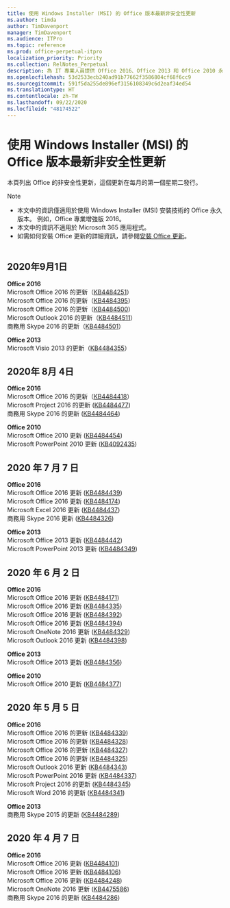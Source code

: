 ```yaml
---
title: 使用 Windows Installer (MSI) 的 Office 版本最新非安全性更新
ms.author: timda
author: TimDavenport
manager: TimDavenport
ms.audience: ITPro
ms.topic: reference
ms.prod: office-perpetual-itpro
localization_priority: Priority
ms.collection: RelNotes_Perpetual
description: 為 IT 專業人員提供 Office 2016、Office 2013 和 Office 2010 永久版本的最新非安全性更新資訊連結
ms.openlocfilehash: 53d2533ecb240ad91b77662f3586804cf68f6cc9
ms.sourcegitcommit: 591f5da255de896ef3156108349c6d2eaf34ed54
ms.translationtype: HT
ms.contentlocale: zh-TW
ms.lasthandoff: 09/22/2020
ms.locfileid: "48174522"
---
```

# <a name="latest-non-security-updates-for-versions-of-office-that-use-windows-installer-msi"></a>使用 Windows Installer (MSI) 的 Office 版本最新非安全性更新

本頁列出 Office 的非安全性更新，這個更新在每月的第一個星期二發行。

> [!NOTE]
> - 本文中的資訊僅適用於使用 Windows Installer (MSI) 安裝技術的 Office 永久版本。 例如，Office 專業增強版 2016。
> - 本文中的資訊不適用於 Microsoft 365 應用程式。
> - 如需如何安裝 Office 更新的詳細資訊，請參閱[安裝 Office 更新](https://support.office.com/article/2ab296f3-7f03-43a2-8e50-46de917611c5)。
<br/><br/>

## <a name="september-1-2020"></a>2020年9月1日
**Office 2016**<br/>
Microsoft Office 2016 的更新（[KB4484251](https://support.microsoft.com/help/4484251)）<br/>
Microsoft Office 2016 的更新（[KB4484395](https://support.microsoft.com/help/4484395)）<br/> Microsoft Office 2016 的更新（[KB4484500](https://support.microsoft.com/help/4484500)） <br/>
Microsoft Outlook 2016 的更新（[KB4484511](https://support.microsoft.com/help/4484511)） <br/>
商務用 Skype 2016 的更新（[KB4484501](https://support.microsoft.com/help/4484501)） <br/>

**Office 2013**<br/>
Microsoft Visio 2013 的更新（[KB4484355](https://support.microsoft.com/help/4484355)）<br/>

## <a name="august-4-2020"></a>2020年 8月 4日

**Office 2016**<br/>
Microsoft Office 2016 的更新（[KB4484418](https://support.microsoft.com/help/4484418)）<br/> Microsoft Project 2016 的更新 ([KB4484477](https://support.microsoft.com/help/4484477))<br/>
商務用 Skype 2016 的更新 ([KB4484464](https://support.microsoft.com/help/4484464))<br/> 

**Office 2010**<br/>
Microsoft Office 2010 更新 ([KB4484454](https://support.microsoft.com/help/4484454))<br/> Microsoft PowerPoint 2010 更新 ([KB4092435](https://support.microsoft.com/help/4092435))<br/> 

## <a name="july-7-2020"></a>2020 年 7 月 7 日

**Office 2016**<br/>
Microsoft Office 2016 更新 ([KB4484439](https://support.microsoft.com/help/4484439))<br/> Microsoft Office 2016 更新 ([KB4484174](https://support.microsoft.com/help/4484174))<br/> Microsoft Excel 2016 更新 ([KB4484437](https://support.microsoft.com/help/4484437))<br/>
商務用 Skype 2016 更新 ([KB4484326](https://support.microsoft.com/help/4484326))<br/> 

**Office 2013**<br/>
Microsoft Office 2013 更新 ([KB4484442](https://support.microsoft.com/help/4484442))<br/> Microsoft PowerPoint 2013 更新 ([KB4484349](https://support.microsoft.com/help/4484349))<br/> 


## <a name="june-2-2020"></a>2020 年 6 月 2 日

**Office 2016**<br/>
Microsoft Office 2016 更新 ([KB4484171](https://support.microsoft.com/help/4484171))<br/> Microsoft Office 2016 更新 ([KB4484335](https://support.microsoft.com/help/4484335))<br/> Microsoft Office 2016 更新 ([KB4484392](https://support.microsoft.com/help/4484392))<br/> Microsoft Office 2016 更新 ([KB4484394](https://support.microsoft.com/help/4484394))<br/> Microsoft OneNote 2016 更新 ([KB4484329](https://support.microsoft.com/help/4484329))<br/>
Microsoft Outlook 2016 更新 ([KB4484398](https://support.microsoft.com/help/4484398))<br/> 

**Office 2013**<br/>
Microsoft Office 2013 更新 ([KB4484356](https://support.microsoft.com/help/4484356))<br/> 

**Office 2010**<br/>
Microsoft Office 2010 更新 ([KB4484377](https://support.microsoft.com/help/4484377))<br/> 


## <a name="may-5-2020"></a>2020 年 5 月 5 日

**Office 2016**<br/>
Microsoft Office 2016 的更新 ([KB4484339](https://support.microsoft.com/help/4484339))<br/> Microsoft Office 2016 的更新 ([KB4484328](https://support.microsoft.com/help/4484328))<br/> Microsoft Office 2016 的更新 ([KB4484327](https://support.microsoft.com/help/4484327))<br/> Microsoft Office 2016 的更新 ([KB4484325](https://support.microsoft.com/help/4484325))<br/> Microsoft Outlook 2016 更新 ([KB4484343](https://support.microsoft.com/help/4484343))<br/> Microsoft PowerPoint 2016 更新 ([KB4484337](https://support.microsoft.com/help/4484337))<br/> Microsoft Project 2016 的更新 ([KB4484345](https://support.microsoft.com/help/4484345))<br/> Microsoft Word 2016 的更新 ([KB4484341](https://support.microsoft.com/help/4484341))<br/> 


**Office 2013**<br/>
商務用 Skype 2015 的更新 ([KB4484289](https://support.microsoft.com/help/4484289))<br/>

## <a name="april-7-2020"></a>2020 年 4 月 7 日

**Office 2016**<br/>
Microsoft Office 2016 更新 ([KB4484101](https://support.microsoft.com/help/4484101))<br/>
Microsoft Office 2016 更新 ([KB4484106](https://support.microsoft.com/help/4484106))<br/>
Microsoft Office 2016 更新 ([KB4484248](https://support.microsoft.com/help/4484248))<br/>
Microsoft OneNote 2016 更新 ([KB4475586](https://support.microsoft.com/help/4475586))<br/>
商務用 Skype 2016 的更新 ([KB4484286](https://support.microsoft.com/help/4484286)) <br/>

<br/>

 
